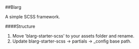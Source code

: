 ##Blarg

A simple SCSS framework.

####Structure

1. Move 'blarg-starter-scss' to your assets folder and rename.
2. Update blarg-starter-scss -> partials -> _config base path.
